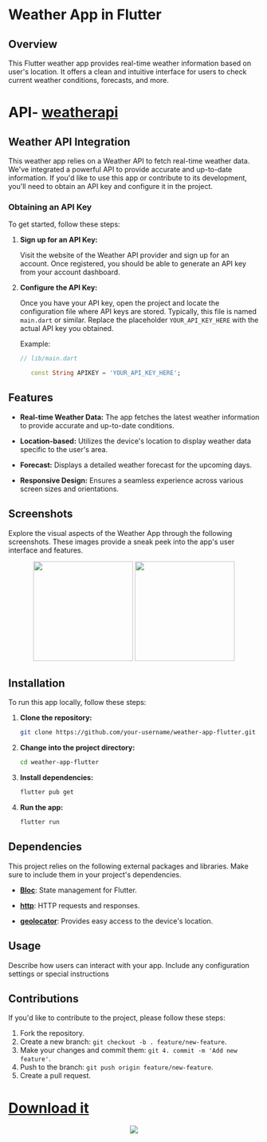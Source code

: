 # Weather App in Flutter

## Overview

This Flutter weather app provides real-time weather information based on user's location. It offers a clean and intuitive interface for users to check current weather conditions, forecasts, and more.

# API- [weatherapi](''https://weatherapi.com]')

## Weather API Integration

This weather app relies on a Weather API to fetch real-time weather data. We've integrated a powerful API to provide accurate and up-to-date information. If you'd like to use this app or contribute to its development, you'll need to obtain an API key and configure it in the project.

### Obtaining an API Key

To get started, follow these steps:

1. **Sign up for an API Key:**

   Visit the website of the Weather API provider and sign up for an account. Once registered, you should be able to generate an API key from your account dashboard.

2. **Configure the API Key:**

   Once you have your API key, open the project and locate the configuration file where API keys are stored. Typically, this file is named `main.dart` or similar. Replace the placeholder `YOUR_API_KEY_HERE` with the actual API key you obtained.

   Example:

   ```dart
   // lib/main.dart

      const String APIKEY = 'YOUR_API_KEY_HERE';  
## Features

- **Real-time Weather Data:** The app fetches the latest weather information to provide accurate and up-to-date conditions.

- **Location-based:** Utilizes the device's location to display weather data specific to the user's area.

- **Forecast:** Displays a detailed weather forecast for the upcoming days.

- **Responsive Design:** Ensures a seamless experience across various screen sizes and orientations.

## Screenshots

Explore the visual aspects of the Weather App through the following screenshots. These images provide a sneak peek into the app's user interface and features.

<div align='center'>

<img src='assets/1.png' width=200>
<img src='assets/2.png' width=200>

</div>

## Installation

To run this app locally, follow these steps:

1. **Clone the repository:**

   ```bash
   git clone https://github.com/your-username/weather-app-flutter.git

2. **Change into the project directory:**
    ```bash
    cd weather-app-flutter

3. **Install dependencies:**
    ```bash
    flutter pub get
4. **Run the app:**
    ```bash
    flutter run
## Dependencies

This project relies on the following external packages and libraries. Make sure to include them in your project's dependencies.

- [**Bloc**](https://pub.dev/packages/bloc): State management for Flutter.
 

- [**http**](https://pub.dev/packages/http): HTTP requests and responses.
 

- [**geolocator**](https://pub.dev/packages/geolocator): Provides easy access to the device's location.
  

## Usage
Describe how users can interact with your app. Include any configuration settings or special instructions

## Contributions
If you'd like to contribute to the project, please follow these steps:

1. Fork the repository.
2. Create a new branch: 
    `git checkout -b . feature/new-feature`.
3. Make your changes and commit them: `git 4. commit -m 'Add new feature'`.
5. Push to the branch: `git push origin feature/new-feature`.
6. Create a pull request.

# [Download it ]('https://drive.google.com/file/d/14D_JpIOIV-xSE_h5mmJwYF3aXBURPS0p/view?usp=sharing')
<div align='center'>

<img src="android/app/src/main/res/mipmap-xxhdpi/ic_launcher.png">

</div>
